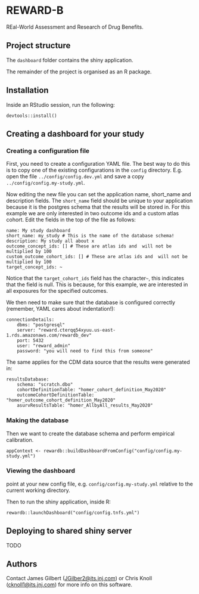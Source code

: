 # REWARD-B

REal-World Assessment and Research of Drug Benefits.

## Project structure

The `dashboard` folder contains the shiny application.

The remainder of the project is organised as an R package.

## Installation
Inside an RStudio session, run the following:

    devtools::install()

## Creating a dashboard for your study
### Creating a configuration file
First, you need to create a configuration YAML file. 
The best way to do this is to copy one of the existing configurations in the `config` directory.
E.g. open the file `../config/config.dev.yml` and save a copy `../config/config.my-study.yml`.

Now editing the new file you can set the application name, short_name and description fields.
The `short_name` field should be unique to your application because it is the postgres schema that the results will be stored in.
For this example we are only interested in two outcome ids and a custom atlas cohort.
Edit the fields in the top of the file as follows:

    name: My study dashboard
    short_name: my_study # This is the name of the database schema!
    description: My study all about x
    outcome_concept_ids: [] # These are atlas ids and  will not be multiplied by 100
    custom_outcome_cohort_ids: [] # These are atlas ids and  will not be multiplied by 100
    target_concept_ids: ~

Notice that the `target_cohort_ids` field has the character`~`, this indicates that the field is
null. This is because, for this example, we are interested in all exposures for the specified outcomes.

We then need to make sure that the database is configured correctly (remember, YAML cares about indentation!):
    
    connectionDetails:
        dbms: "postgresql"
        server: "reward.cterqq54xyuu.us-east-1.rds.amazonaws.com/rewardb_dev"
        port: 5432
        user: "reward_admin"
        password: "you will need to find this from someone" 

The same applies for the CDM data source that the results were generated in:

    resultsDatabase:
        schema: "scratch.dbo"
        cohortDefinitionTable: "homer_cohort_definition_May2020"
        outcomeCohortDefinitionTable: "homer_outcome_cohort_definition_May2020"
        asurvResultsTable: "homer_AllbyAll_results_May2020"

### Making the database 
Then we want to create the database schema and perform empirical calibration.

    appContext <- rewardb::buildDashboardFromConfig("config/config.my-study.yml")

### Viewing the dashboard 
point at your new config file, e.g. `config/config.my-study.yml` relative to the current working directory.

Then to run the shiny application, inside R:

    rewardb::launchDashboard("config/config.tnfs.yml")

## Deploying to shared shiny server

TODO
 
 ## Authors
 Contact James Gilbert (JGilber2@its.jnj.com) or Chris Knoll (cknoll1@its.jnj.com) for more info
 on this software.
